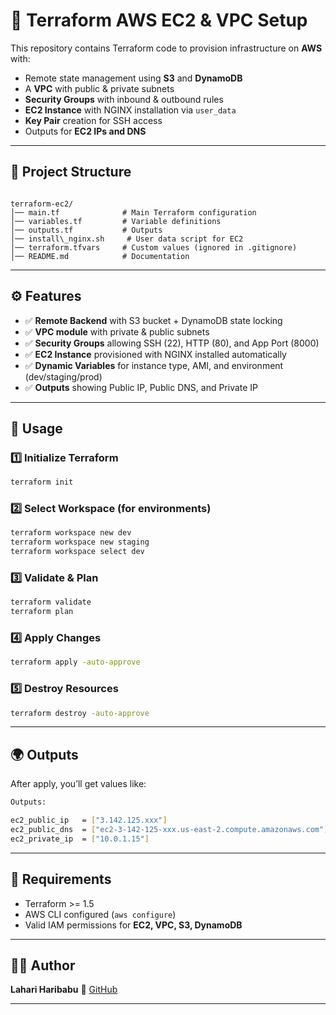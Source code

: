 
# 🚀 Terraform AWS EC2 & VPC Setup  

This repository contains Terraform code to provision infrastructure on **AWS** with:  
- Remote state management using **S3** and **DynamoDB**  
- A **VPC** with public & private subnets  
- **Security Groups** with inbound & outbound rules  
- **EC2 Instance** with NGINX installation via `user_data`  
- **Key Pair** creation for SSH access  
- Outputs for **EC2 IPs and DNS**  

---

## 📂 Project Structure  

```

terraform-ec2/
│── main.tf              # Main Terraform configuration
│── variables.tf         # Variable definitions
│── outputs.tf           # Outputs
│── install\_nginx.sh     # User data script for EC2
│── terraform.tfvars     # Custom values (ignored in .gitignore)
│── README.md            # Documentation

````

---

## ⚙️ Features  

- ✅ **Remote Backend** with S3 bucket + DynamoDB state locking  
- ✅ **VPC module** with private & public subnets  
- ✅ **Security Groups** allowing SSH (22), HTTP (80), and App Port (8000)  
- ✅ **EC2 Instance** provisioned with NGINX installed automatically  
- ✅ **Dynamic Variables** for instance type, AMI, and environment (dev/staging/prod)  
- ✅ **Outputs** showing Public IP, Public DNS, and Private IP  

---

## 🚀 Usage  

### 1️⃣ Initialize Terraform  
```bash
terraform init
````

### 2️⃣ Select Workspace (for environments)

```bash
terraform workspace new dev
terraform workspace new staging
terraform workspace select dev
```

### 3️⃣ Validate & Plan

```bash
terraform validate
terraform plan
```

### 4️⃣ Apply Changes

```bash
terraform apply -auto-approve
```

### 5️⃣ Destroy Resources

```bash
terraform destroy -auto-approve
```

---

## 🌍 Outputs

After apply, you’ll get values like:

```bash
Outputs:

ec2_public_ip   = ["3.142.125.xxx"]
ec2_public_dns  = ["ec2-3-142-125-xxx.us-east-2.compute.amazonaws.com"]
ec2_private_ip  = ["10.0.1.15"]
```

---

## 📌 Requirements

* Terraform >= 1.5
* AWS CLI configured (`aws configure`)
* Valid IAM permissions for **EC2, VPC, S3, DynamoDB**

---

## 👩‍💻 Author

**Lahari Haribabu**
🔗 [GitHub](https://github.com/Lahari-Haribabu)

---

```
